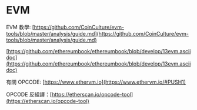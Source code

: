 # EVM

EVM 教學: [https://github.com/CoinCulture/evm-tools/blob/master/analysis/guide.md](https://github.com/CoinCulture/evm-tools/blob/master/analysis/guide.md)

[https://github.com/ethereumbook/ethereumbook/blob/develop/13evm.asciidoc](https://github.com/ethereumbook/ethereumbook/blob/develop/13evm.asciidoc)

有關 OPCODE: [https://www.ethervm.io](https://www.ethervm.io/#PUSH1)

OPCODE 反組譯：[https://etherscan.io/opcode-tool](https://etherscan.io/opcode-tool)



